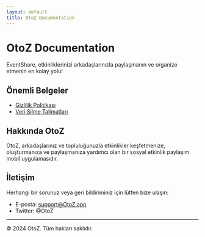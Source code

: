 ```yaml
---
layout: default
title: OtoZ Documentation
---
```


# OtoZ Documentation

EventShare, etkinliklerinizi arkadaşlarınızla paylaşmanın ve organize etmenin en kolay yolu!

## Önemli Belgeler

- [Gizlilik Politikası](privacy_policy.md)
- [Veri Silme Talimatları](data_deletion.md)

## Hakkında OtoZ

OtoZ, arkadaşlarınız ve topluluğunuzla etkinlikler keşfetmenize, oluşturmanıza ve paylaşmanıza yardımcı olan bir sosyal etkinlik paylaşım mobil uygulamasıdır.

## İletişim

Herhangi bir sorunuz veya geri bildiriminiz için lütfen bize ulaşın:
- E-posta: support@OtoZ.app
- Twitter: @OtoZ

---
© 2024 OtoZ. Tüm hakları saklıdır.
